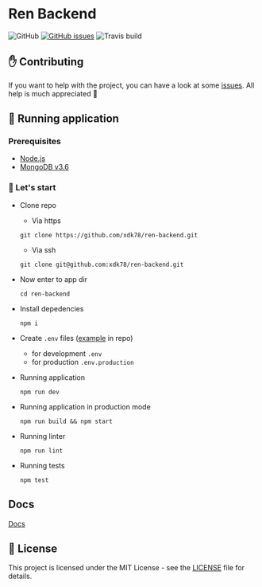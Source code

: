 # Ren Backend

<img src="https://img.shields.io/github/license/xdk78/ren-backend.svg?style=for-the-badge" alt="GitHub"/> <a href="https://github.com/xdk78/ren-backend/issues"><img src="https://img.shields.io/github/issues/xdk78/ren-backend.svg?style=for-the-badge" alt="GitHub issues" /></a>
<img src="https://img.shields.io/travis/xdk78/ren-backend.svg?style=for-the-badge" alt="Travis build" /></a>

## ✋ Contributing

If you want to help with the project, you can have a look at some [issues](https://github.com/xdk78/ren-backend/issues). All help is much appreciated 🍻

## 🏃 Running application

### Prerequisites

- [Node.js](https://nodejs.org/en/download/)
- [MongoDB v3.6](https://www.mongodb.com/download-center)

### 🤘 Let's start

- Clone repo</br>
   - Via https
    ```
    git clone https://github.com/xdk78/ren-backend.git
    ```
   - Via ssh
    ```
    git clone git@github.com:xdk78/ren-backend.git
    ```

- Now enter to app dir
  ```
  cd ren-backend
  ```
- Install depedencies
  ```
  npm i
  ```

- Create `.env` files ([example](.env.example) in repo)
  - for development `.env`
  - for production `.env.production`

- Running application
  ```
  npm run dev
  ```
- Running application in production mode
  ```
  npm run build && npm start
  ```
- Running linter
  ```
  npm run lint
  ```
- Running tests
  ```
  npm test
  ```

## Docs

[Docs](docs/index.md)

## 📜 License

This project is licensed under the MIT License - see the [LICENSE](LICENSE) file for details.
